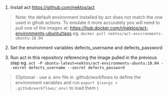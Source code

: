 1. Install act https://github.com/nektos/act

> Note: the default environment installed by act does not match the one used in gihub actions. To emulate it more accurately you will need to pull one of the images at: https://hub.docker.com/r/nektos/act-environments-ubuntu/tags eg. `docker pull nektos/act-environments-ubuntu:18.04`

2. Set the environment variables defects_username and defects_password

3. Run act in this repository referencing the image pulled in the previous step eg. `act -P ubuntu-latest=nektos/act-environments-ubuntu:18.04 --secret defects_username --secret defects_password`

> (Optional - use a .env file in .github/workflows to define the environment variables and run `export $(xargs < .github/workflows/.env)` to load them   )